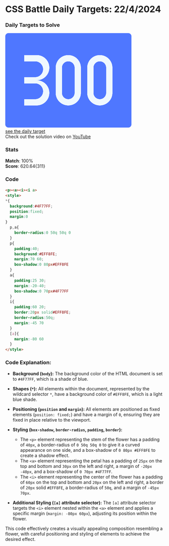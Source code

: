 # CSS Battle Daily Targets: 22/4/2024

### Daily Targets to Solve

![picture of daily target](./images/22.png)  
[see the daily target](https://cssbattle.dev/play/Ugxqxs8suThjR9Klj7Iv)  
Check out the solution video on [YouTube](https://www.youtube.com/watch?v=6T28U5XcBW4)

### Stats

**Match**: 100%  
**Score**: 620.64{311}

### Code

```html
<p><a><i><i a>
<style>
*{
  background:#4F77FF;
  position:fixed;
  margin:0
}
  p,a{
    border-radius:0 50q 50q 0
  }
  p{
    padding:40;
    background:#EFF8FE;
    margin:70 60;
    box-shadow:0 80px#EFF8FE
  }
  a{
    padding:25 30;
    margin:-20-40;
    box-shadow:0 70px#4F77FF
  }
  i{
    padding:60 20;
    border:20px solid#EFF8FE;
    border-radius:50q;
    margin:-45 70
  }
  [a]{
    margin:-80 60
  }
</style>
```

### Code Explanation:

- **Background (`body`):** The background color of the HTML document is set to `#4F77FF`, which is a shade of blue.

- **Shapes (`*`):** All elements within the document, represented by the wildcard selector `*`, have a background color of `#EFF8FE`, which is a light blue shade.

- **Positioning (`position` and `margin`):** All elements are positioned as fixed elements (`position: fixed;`) and have a margin of `0`, ensuring they are fixed in place relative to the viewport.

- **Styling (`box-shadow`, `border-radius`, `padding`, `border`):** 
  - The `<p>` element representing the stem of the flower has a padding of `40px`, a border-radius of `0 50q 50q 0` to give it a curved appearance on one side, and a box-shadow of `0 80px #EFF8FE` to create a shadow effect.
  - The `<a>` element representing the petal has a padding of `25px` on the top and bottom and `30px` on the left and right, a margin of `-20px -40px`, and a box-shadow of `0 70px #4F77FF`.
  - The `<i>` element representing the center of the flower has a padding of `60px` on the top and bottom and `20px` on the left and right, a border of `20px` solid `#EFF8FE`, a border-radius of `50q`, and a margin of `-45px 70px`.
  
- **Additional Styling (`[a]` attribute selector):** The `[a]` attribute selector targets the `<i>` element nested within the `<a>` element and applies a specific margin (`margin: -80px 60px`), adjusting its position within the flower.

This code effectively creates a visually appealing composition resembling a flower, with careful positioning and styling of elements to achieve the desired effect.